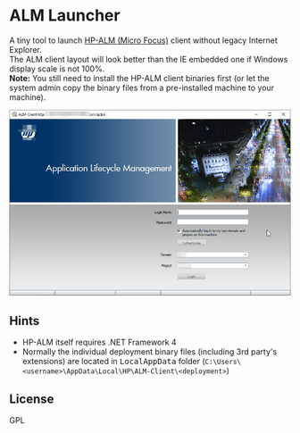 # ALM Launcher
A tiny tool to launch [HP-ALM (Micro Focus)][1] client without legacy Internet Explorer.\
The ALM client layout will look better than the IE embedded one if Windows display scale is not 100%.\
**Note:** You still need to install the HP-ALM client binaries first (or let the system admin copy the binary files from a pre-installed machine to your machine).


![](screenshot.jpg)


## Hints
* HP-ALM itself requires .NET Framework 4
* Normally the individual deployment binary files (including 3rd party's extensions) are located in <kbd>LocalAppData</kbd> folder (`C:\Users\<username>\AppData\Local\HP\ALM-Client\<deployment>`)

[1]: https://www.microfocus.com

## License
GPL